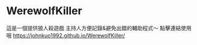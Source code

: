 # WerewolfKiller

這是一個提供狼人殺遊戲 主持人方便記錄&避免出錯的輔助程式～
點擊連結使用哦
https://johnkuo1992.github.io/WerewolfKiller/
